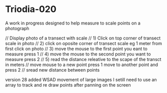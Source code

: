 # Triodia-020

A work in progress
designed to help measure to scale points on a photograph

// Display photo of a transect with scale 
// 1) Click on top corner of transect scale in photo
// 2) click on oposite corner of transect scale eg 1 meter from first click on photo
// 3) move the mouse to the first point you eant to measure press 1
// 4) move the mouse to the second point you want to measure press 2
// 5) read the distance releative to the scape of the transct in meters
// move mouse to a new point press 1 move to another point and press 2 
// sread new distance between points

version 28  added WSAD movement of large images
I setill need to use an array to track and re draw points after panning on the screen

